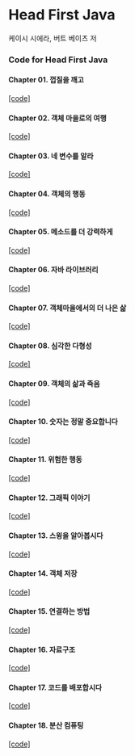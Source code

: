 Head First Java
================================
케이시 시에라, 버트 베이츠 저 

### Code for Head First Java

#### Chapter 01. 껍질을 깨고<br/>
[[code]](https://github.com/yunyoung1819/Head-First-Java/tree/master/src/chapter01)

#### Chapter 02. 객체 마을로의 여행<br/>
[[code]](https://github.com/yunyoung1819/Head-First-Java/tree/master/src/chapter02)

#### Chapter 03. 네 변수를 알라<br/>
[[code]](https://github.com/yunyoung1819/Head-First-Java/tree/master/src/chapter03)

#### Chapter 04. 객체의 행동<br/>
[[code]](https://github.com/yunyoung1819/Head-First-Java/tree/master/src/chapter04)

#### Chapter 05. 메소드를 더 강력하게<br/>
[[code]](https://github.com/yunyoung1819/Head-First-Java/tree/master/src/chapter05)

#### Chapter 06. 자바 라이브러리<br/>
[[code]](https://github.com/yunyoung1819/Head-First-Java/tree/master/src/chapter06)

#### Chapter 07. 객체마을에서의 더 나은 삶<br/>
[[code]](https://github.com/yunyoung1819/Head-First-Java/tree/master/src/chapter07)

#### Chapter 08. 심각한 다형성<br/>
[[code]](https://github.com/yunyoung1819/Head-First-Java/tree/master/src/chapter08)

#### Chapter 09. 객체의 삶과 죽음<br/>
[[code]](https://github.com/yunyoung1819/Head-First-Java/tree/master/src/chapter09)

#### Chapter 10. 숫자는 정말 중요합니다<br/>
[[code]](https://github.com/yunyoung1819/Head-First-Java/tree/master/src/chapter10)

#### Chapter 11. 위험한 행동<br/>
[[code]](https://github.com/yunyoung1819/Head-First-Java/tree/master/src/chapter11)

#### Chapter 12. 그래픽 이야기<br/>
[[code]](https://github.com/yunyoung1819/Head-First-Java/tree/master/src/chapter12)

#### Chapter 13. 스윙을 알아봅시다<br/>
[[code]](https://github.com/yunyoung1819/Head-First-Java/tree/master/src/chapter13)

#### Chapter 14. 객체 저장<br/>
[[code]](https://github.com/yunyoung1819/Head-First-Java/tree/master/src/chapter14)

#### Chapter 15. 연결하는 방법<br/>
[[code]](https://github.com/yunyoung1819/Head-First-Java/tree/master/src/chapter15)

#### Chapter 16. 자료구조<br/>
[[code]](https://github.com/yunyoung1819/Head-First-Java/tree/master/src/chapter16)

#### Chapter 17. 코드를 배포합시다<br/>
[[code]](https://github.com/yunyoung1819/Head-First-Java/tree/master/src/chapter17)

#### Chapter 18. 분산 컴퓨팅<br/>
[[code]](https://github.com/yunyoung1819/Head-First-Java/tree/master/src/chapter18)
